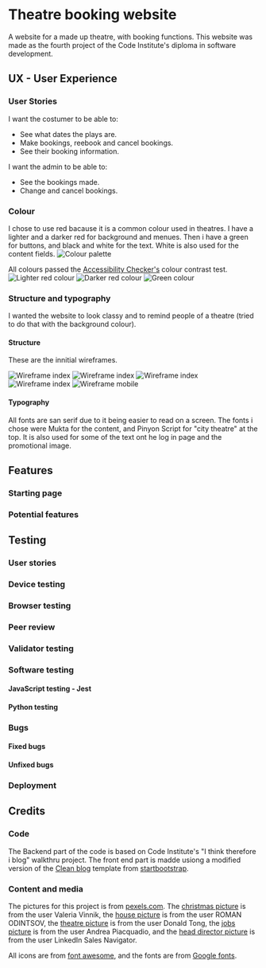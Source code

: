 # Theatre booking website
A website for a made up theatre, with booking functions. This website was made as the fourth project of the Code Institute's diploma in software development.

## UX - User Experience
### User Stories
I want the costumer to be able to:
- See what dates the plays are.
- Make bookings, reebook and cancel bookings.
- See their booking information.

I want the admin to be able to:
- See the bookings made.
- Change and cancel bookings.

### Colour
I chose to use red bacause it is a common colour used in theatres. I have a lighter and a darker red for background and menues. Then i have a green for buttons, and black and white for the text. White is also used for the content fields.
![Colour palette](assets/colour-palette.png)

All colours passed the [Accessibility Checker's](https://www.accessibilitychecker.org/color-contrast-checker/) colour contrast test.
![Lighter red colour](assets/theatre-light-red.JPG)
![Darker red colour](assets/theatre-dark-red.JPG)
![Green colour](assets/theatre-green.JPG)

### Structure and typography
I wanted the website to look classy and to remind people of a theatre (tried to do that with the background colour).
#### Structure
These are the innitial wireframes.

![Wireframe index](assets/wireframe-index.JPG)
![Wireframe index](assets/wireframe-booking.JPG)
![Wireframe index](assets/wireframe-about.JPG)
![Wireframe index](assets/wireframe-login.JPG)
![Wireframe mobile](assets/wireframe-mobile.JPG)

#### Typography
All fonts are san serif due to it being easier to read on a screen. The fonts i chose were Mukta for the content, and Pinyon Script for "city theatre" at the top. It is also used for some of the text ont he log in page and the promotional image.

## Features
### Starting page

### Potential features

## Testing

### User stories

### Device testing

### Browser testing

### Peer review

### Validator testing

### Software testing

#### JavaScript testing - Jest

#### Python testing

### Bugs
#### Fixed bugs

#### Unfixed bugs

### Deployment

## Credits

### Code
The Backend part of the code is based on Code Institute's "I think therefore i blog" walkthru project. The front end part is madde usiong a modified version of the [Clean blog](https://startbootstrap.com/theme/clean-blog) template from [startbootstrap](startbootstrap.com).

### Content and media
The pictures for this project is from [pexels.com](www.pexels.com). The [christmas picture](https://www.pexels.com/photo/gold-christmas-bauble-246351/) is from the user Valeria Vinnik, the [house picture](https://www.pexels.com/photo/stone-building-on-a-countryside-5667618/) is from the user ROMAN ODINTSOV, the [theatre picture](https://www.pexels.com/photo/theater-interior-109669/) is from the user Donald Tong, the [jobs picture](https://www.pexels.com/photo/depth-of-field-photo-of-man-sitting-on-chair-while-holding-cup-in-front-of-table-927451/) is from the user Andrea Piacquadio, and the [head director picture](https://www.pexels.com/photo/man-wearing-white-dress-shirt-and-black-blazer-2182970/) is from the user LinkedIn Sales Navigator.

All icons are from [font awesome](https://fontawesome.com/icons), and the fonts are from [Google fonts](https://fonts.google.com/).
